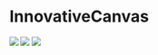 # InnovativeCanvas

<img align="left" src="https://1.bp.blogspot.com/-O_T-eJDwu4Y/XqPVJDoAVKI/AAAAAAAABz0/DgV7G_Co9pgF8LoYJHtzkdUc2o0vPffGwCLcBGAsYHQ/s320/Screenshot_20200425-113324.png" />
                                                                                                                                 
<img align="top" src="https://2.bp.blogspot.com/-mC4vrVeBju0/XqPVJGT60pI/AAAAAAAABz4/mKzqLSNi0sE1Hb822vp4vEXBkmgEWzt1gCLcBGAsYHQ/s320/Screenshot_20200425-112709.png" />



<a href='https://play.google.com/store/apps/details?id=com.innovative.canvas'>
  <img align="top" src="https://www.vectorlogo.zone/logos/google_play/google_play-ar21.svg" />
</a>
